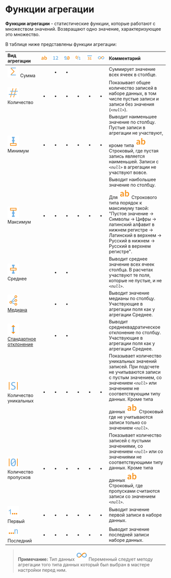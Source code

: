 # Функции агрегации

**Функции агрегации** - статистические функции, которые работают с множеством значений. Возвращают одно значение, характеризующее это множество.

В таблице ниже представлены функции агрегации:

|Вид агрегации|![](../../images/icons/data-types/string_default.svg)|![](../../images/icons/data-types/integer_default.svg)|![](../../images/icons/data-types/float_default.svg)|![](../../images/icons/data-types/boolean_default.svg)|![](../../images/icons/data-types/datetime_default.svg)|![](../../images/icons/data-types/variant_default.svg)|Комментарий|
|:-|:-:|:-:|:-:|:-:|:-:|:-:|:-|
|![](../../images/icons/aggregations_18x18/aggregations-sum_default.svg) Сумма||**•**|**•**||||Суммирует значение всех ячеек в столбце.
|![](../../images/icons/aggregations_18x18/aggregations-count_default.svg) Количество|**•**|**•**|**•**|**•**|**•**|**•**|Показывает общее количество записей в наборе данных, в том числе пустые записи и записи без значения (*`<null>`*).|
|![](../../images/icons/aggregations_18x18/aggregations-min_default.svg) Минимум|**•**|**•**|**•**|**•**|**•**|**•**|Выводит наименьшее значение по столбцу. Пустые записи в агрегации не участвуют, кроме типа ![](../../images/icons/data-types/string_default.svg) Строковый, где пустая запись является наименьшей. Записи с *`<null>`* в агрегации не участвуют вовсе.|
|![](../../images/icons/aggregations_18x18/aggregations-max_default.svg) Максимум|**•**|**•**|**•**|**•**|**•**|**•**|Выводит наибольшее значение по столбцу. Для ![](../../images/icons/data-types/string_default.svg) Строкового типа порядок к максимуму такой: "Пустое значение → Символы → Цифры → латинский алфавит в нижнем регистре → Латинский в верхнем → Русский в нижнем → Русский в верхнем регистре".|
|![](../../images/icons/aggregations_18x18/aggregations-avg_default.svg) Среднее||**•**|**•**||||Выводит среднее значение всех ячеек столбца. В расчетах участвуют те поля, которые не пустые, и не *`<null>`*.|
|![](../../images/icons/aggregations_18x18/aggregations-median_default.svg) [Медиана](https://wiki.loginom.ru/articles/median.html)||**•**|**•**||||Выводит значение медианы по столбцу. Участвующие в агрегации поля как у агрегации Среднее.|
|![](../../images/icons/aggregations_18x18/aggregations-stddev_default.svg) [Стандартное отклонение](https://wiki.loginom.ru/articles/mean-square-deviation.html)||**•**|**•**||||Выводит среднеквадратическое отклонение по столбцу. Участвующие в агрегации поля как у агрегации Среднее.|
|![](../../images/icons/aggregations_18x18/aggregations-unique_count_default.svg) Количество уникальных|**•**|**•**|**•**|**•**|**•**|**•**|Показывает количество уникальных значений записей. При подсчете не учитываются записи с пустым значением, со значением *`<null>`* или значением не соответствующим типу данных. Кроме типа данных ![](../../images/icons/data-types/string_default.svg) Строковый где не учитываются записи только со значением *`<null>`*.|
|![](../../images/icons/aggregations_18x18/aggregations-null-count_default.svg) Количество пропусков|**•**|**•**|**•**|**•**|**•**|**•**|Показывает количество записей с пустыми значениями, со значением *`<null>`* или со значениями не соответствующими типу данных. Кроме типа данных ![](../../images/icons/data-types/string_default.svg) Строковый, где пропусками считаются записи со значением *`<null>`*.|
|![](../../images/icons/aggregations_18x18/aggregations-stat-first_default.svg) Первый|**•**|**•**|**•**|**•**|**•**|**•**|Выводит значение первой записи в наборе данных.|
|![](../../images/icons/aggregations_18x18/aggregations-stat-last_default.svg) Последний|&nbsp;&nbsp;**•**&nbsp;&nbsp;|&nbsp;&nbsp;**•**&nbsp;&nbsp;|&nbsp;&nbsp;**•**&nbsp;&nbsp;|&nbsp;&nbsp;**•**&nbsp;&nbsp;|&nbsp;&nbsp;**•**&nbsp;&nbsp;|&nbsp;&nbsp;**•**&nbsp;&nbsp;|Выводит значение последней записи наборе данных.|


> **Примечание:** Тип данных ![](../../images/icons/data-types/variant_default.svg) Переменный следует методу агрегации того типа данных который был выбран в мастере настройки перед ним.
